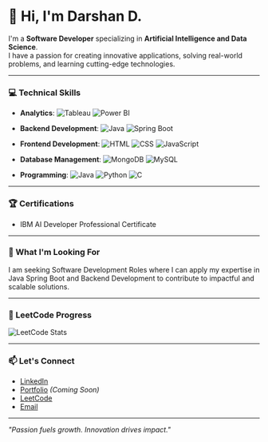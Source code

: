 # 👋 Hi, I'm Darshan D.  

I'm a **Software Developer** specializing in **Artificial Intelligence and Data Science**.  
I have a passion for creating innovative applications, solving real-world problems, and learning cutting-edge technologies.  

---

### 💻 Technical Skills  

- **Analytics**: ![Tableau](https://img.shields.io/badge/Tableau-%23E97627.svg?style=flat-square&logo=tableau&logoColor=white) ![Power BI](https://img.shields.io/badge/Power%20BI-%23F2C811.svg?style=flat-square&logo=power-bi&logoColor=black)  

- **Backend Development**: ![Java](https://img.shields.io/badge/Java-%23ED8B00.svg?style=flat-square&logo=java&logoColor=white) ![Spring Boot](https://img.shields.io/badge/Spring%20Boot-%236DB33F.svg?style=flat-square&logo=spring-boot&logoColor=white)  

- **Frontend Development**: ![HTML](https://img.shields.io/badge/HTML-%23E34F26.svg?style=flat-square&logo=html5&logoColor=white) ![CSS](https://img.shields.io/badge/CSS-%231572B6.svg?style=flat-square&logo=css3&logoColor=white) ![JavaScript](https://img.shields.io/badge/JavaScript-%23F7DF1E.svg?style=flat-square&logo=javascript&logoColor=black)  

- **Database Management**: ![MongoDB](https://img.shields.io/badge/MongoDB-%2347A248.svg?style=flat-square&logo=mongodb&logoColor=white) ![MySQL](https://img.shields.io/badge/MySQL-%234479A1.svg?style=flat-square&logo=mysql&logoColor=white)  

- **Programming**: ![Java](https://img.shields.io/badge/Java-%23ED8B00.svg?style=flat-square&logo=java&logoColor=white) ![Python](https://img.shields.io/badge/Python-%233776AB.svg?style=flat-square&logo=python&logoColor=white) ![C](https://img.shields.io/badge/C-%2300599C.svg?style=flat-square&logo=c&logoColor=white)  
  
 

---

### 🏆 Certifications  

- IBM AI Developer Professional Certificate    

---

### 🌟 What I'm Looking For  

I am seeking Software Development Roles where I can apply my expertise in Java Spring Boot and Backend Development to contribute to impactful and scalable solutions.  

---
### 🌟 LeetCode Progress  

![LeetCode Stats](https://leetcard.jacoblin.cool/DarshanTech?theme=dark&font=Karma)

---

### 📫 Let's Connect  

- [LinkedIn](https://www.linkedin.com/in/darshandeepak)  
- [Portfolio]() *(Coming Soon)*  
- [LeetCode](https://leetcode.com/u/DarshanTech/)  
- [Email](mailto:Darshan.d.dev@gmail.com)  

---

*"Passion fuels growth. Innovation drives impact."*
